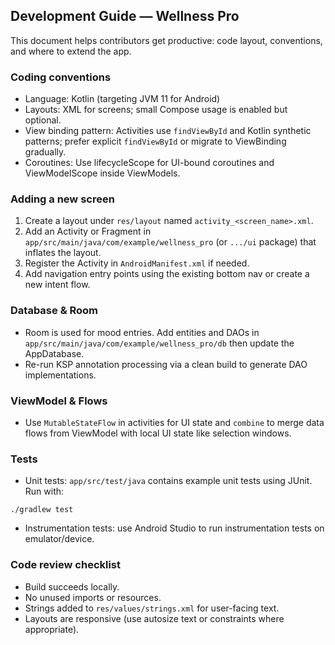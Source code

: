 ## Development Guide — Wellness Pro

This document helps contributors get productive: code layout, conventions, and where to extend the app.

### Coding conventions
- Language: Kotlin (targeting JVM 11 for Android)
- Layouts: XML for screens; small Compose usage is enabled but optional.
- View binding pattern: Activities use `findViewById` and Kotlin synthetic patterns; prefer explicit `findViewById` or migrate to ViewBinding gradually.
- Coroutines: Use lifecycleScope for UI-bound coroutines and ViewModelScope inside ViewModels.

### Adding a new screen
1. Create a layout under `res/layout` named `activity_<screen_name>.xml`.
2. Add an Activity or Fragment in `app/src/main/java/com/example/wellness_pro` (or `.../ui` package) that inflates the layout.
3. Register the Activity in `AndroidManifest.xml` if needed.
4. Add navigation entry points using the existing bottom nav or create a new intent flow.

### Database & Room
- Room is used for mood entries. Add entities and DAOs in `app/src/main/java/com/example/wellness_pro/db` then update the AppDatabase.
- Re-run KSP annotation processing via a clean build to generate DAO implementations.

### ViewModel & Flows
- Use `MutableStateFlow` in activities for UI state and `combine` to merge data flows from ViewModel with local UI state like selection windows.

### Tests
- Unit tests: `app/src/test/java` contains example unit tests using JUnit. Run with:

```pwsh
./gradlew test
```

- Instrumentation tests: use Android Studio to run instrumentation tests on emulator/device.

### Code review checklist
- Build succeeds locally.
- No unused imports or resources.
- Strings added to `res/values/strings.xml` for user-facing text.
- Layouts are responsive (use autosize text or constraints where appropriate).
